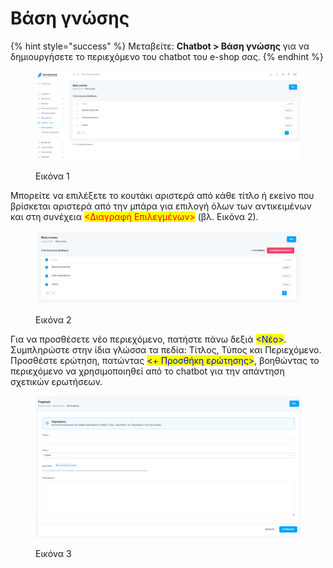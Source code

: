 # Βάση γνώσης

{% hint style="success" %}
Μεταβείτε: **Chatbot > Βάση γνώσης** για να δημιουργήσετε το περιεχόμενο του chatbot του e-shop σας.&#x20;
{% endhint %}

<figure><img src="../.gitbook/assets/ScreenHunter 1064.png" alt=""><figcaption><p>Εικόνα 1</p></figcaption></figure>

Μπορείτε να επιλέξετε το κουτάκι αριστερά από κάθε τίτλο ή εκείνο που βρίσκεται αριστερά από την μπάρα για επιλογή όλων των αντικειμένων και στη συνέχεια <mark style="color:red;"><Διαγραφή Επιλεγμένων></mark> (βλ. Εικόνα 2).&#x20;

<figure><img src="../.gitbook/assets/ScreenHunter 1065.png" alt=""><figcaption><p>Εικόνα 2</p></figcaption></figure>

Για να προσθέσετε νέο περιεχόμενο, πατήστε πάνω δεξιά <mark style="color:blue;"><Νέο></mark>. Συμπληρώστε στην ίδια γλώσσα τα πεδία: Τίτλος, Τύπος και Περιεχόμενο. Προσθέστε ερώτηση, πατώντας <mark style="color:blue;"><+ Προσθήκη ερώτησης></mark>, βοηθώντας το περιεχόμενο να χρησιμοποιηθεί από το chatbot για την απάντηση σχετικών ερωτήσεων.

<figure><img src="../.gitbook/assets/ScreenHunter 1066.png" alt=""><figcaption><p>Εικόνα 3</p></figcaption></figure>
